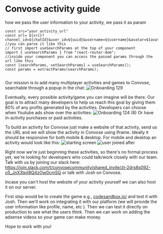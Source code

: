 # Convose activity guide

 how we pass the user information to your activity, we pass it as param

 ```
const src="your_activity_url"
 const url= ${src}?channel_id=${chatId}&user_id=${uuid}&username=${username}&avatar=${avatar.url}
 //you can parse it like this
// first import useSearchParams at the top of your component
import { useSearchParams } from "react-router-dom";
//inside your component you can access the passed params through the url like this
const [searchParams, setSearchParams] = useSearchParams();
 const params = extractParams(searchParams);
 

```
Our mission is to add many multiplayer activities and games to Convose, searchable through a popup in the chat:
![Onboarding 129](https://github.com/convose1/convose-activities/assets/20860711/2f393fee-d3db-4a24-ba33-b214fdc1f929)

Eventually, every possible activity/game you can imagine will be there. Our goal is to attract many developers to help us reach this goal by giving them 80% of any profits generated by the activities. Developers can choose when Youtube ads show over the activities:
![Onboarding 124 (8)](https://github.com/convose1/convose-activities/assets/20860711/5c056e32-2ca9-4d2f-a6f6-190d078ae17c)
Or have in-activity purchases or paid activities.

To build an activity for Convose just make a website of that activity, send us the URL and we will show the activity in Convose using Iframe. Ideally it should be responsive 
for both mobile & desktop. For mobile and desktop an activity would look like this:
 ![starting screen](https://github.com/convose1/convose-activities/assets/20860711/5356eb4d-4ad3-4e68-9e58-a7646e6054c8)
![user joined after](https://github.com/convose1/convose-activities/assets/20860711/36c4f99f-5479-41e2-accb-37db7dc3bd6b)


Right now we're just beginning these activities, so there's no formal process yet, we're looking for developers who could talk/work closely with our team. Talk with us by joining our slack here: https://join.slack.com/t/convosecommunity/shared_invite/zt-2drs8s092-o5_JnX3tpjl8Q4zOw0cmSQ or talk with Josh on Convose.

Incase you can't host the website of your activity yourself we can also host it on our server.

First step would be to create the game e.g., [codesandbox.io/](url) and test it with Josh. Then we'll work on integrating it with our platform (we will provide the user information like profile, name, etc ). Then we can test it directly on production to see what the users think. Then we can work on adding the adsense videos so your game can make money.

Hope to work with you!
